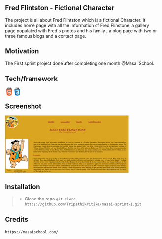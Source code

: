 ## Fred Flintston - Fictional Character

The project is all about Fred Flintston which is a fictional Character. It includes home page with all the information of Fred Flinstone, a gallery page populated with Fred's photos and his family , a blog page with two or three famous blogs and a contact page.

## Motivation

The First sprint project done after completing one month @Masai School.

## Tech/framework

[<img align="left" alt="HTML5" width="26px" src="https://raw.githubusercontent.com/github/explore/80688e429a7d4ef2fca1e82350fe8e3517d3494d/topics/html/html.png" />][webdevplaylist]
[<img align="left" alt="CSS3" width="26px" src="https://raw.githubusercontent.com/github/explore/80688e429a7d4ef2fca1e82350fe8e3517d3494d/topics/css/css.png" />][cssplaylist]


<br/>

## Screenshot
<img src="ScreenShot.png" alt="Landing Page" width="400px" />

## Installation

> - Clone the repo
>   `git clone https://github.com/Tripathikritika/masai-sprint-1.git`

## Credits

`https://masaischool.com/`

[cssplaylist]: #
[webdevplaylist]: #

